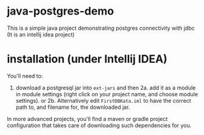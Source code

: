 # java-postgres-demo
This is a simple java project demonstrating postgres connectivity with jdbc 
(It is an intellij idea project)




# installation (under Intellij IDEA)
You'll need to:

1. download a postgresql jar into `ext-jars` and then
2a. add it as a module in module settings (right click on your project name, and choose module settings).
or
2b. Alternatively edit `FirstDBKata.iml` to have the correct path to, and filename for, the downloaded jar.

In more advanced projects, you'll find a maven or gradle project configuration that takes care of downloading such dependencies for you.
